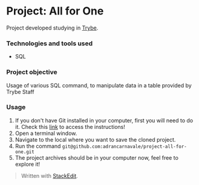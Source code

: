 # Project: All for One

Project developed studying in [Trybe](https://www.betrybe.com/).

### Technologies and tools used
- SQL

### Project objective

Usage of various SQL command, to manipulate data in a table provided by Trybe Staff

### Usage

1. If you don't have Git installed in your computer, first you will need to do it. Check this [link](https://git-scm.com/book/en/v2/Getting-Started-Installing-Git) to access the instructions!
2. Open a terminal window.
3. Navigate to the local where you want to save the cloned project.
4. Run the command `git@github.com:adrancarnavale/project-all-for-one.git`
5. The project archives should be in your computer now, feel free to explore it!

> Written with [StackEdit](https://stackedit.io/).
